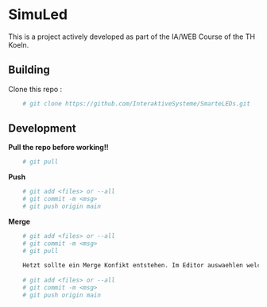# SimuLed
This is a project actively developed as part of the IA/WEB Course of the TH Koeln. <br>


## Building

Clone this repo :
```bash
    # git clone https://github.com/InteraktiveSysteme/SmarteLEDs.git
```

## Development

**Pull the repo before working!!**
```bash
    # git pull
```
**Push**
```bash
    # git add <files> or --all
    # git commit -m <msg> 
    # git push origin main
```

**Merge**
```bash
    # git add <files> or --all
    # git commit -m <msg> 
    # git pull 
    
    Hetzt sollte ein Merge Konfikt entstehen. Im Editor auswaehlen welche Aenderungen behalten werden!
    
    # git add <files> or --all
    # git commit -m <msg> 
    # git push origin main
```

